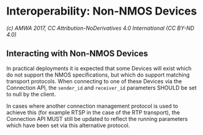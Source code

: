 # Interoperability: Non-NMOS Devices

_(c) AMWA 2017, CC Attribution-NoDerivatives 4.0 International (CC BY-ND 4.0)_

## Interacting with Non-NMOS Devices

In practical deployments it is expected that some Devices will exist which do not support the NMOS specifications, but which do support matching transport protocols. When connecting to one of these Devices via the Connection API, the `sender_id` and `receiver_id` parameters SHOULD be set to null by the client.

In cases where another connection management protocol is used to achieve this (for example RTSP in the case of the RTP transport), the Connection API MUST still be updated to reflect the running parameters which have been set via this alternative protocol.
